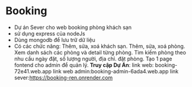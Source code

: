 # Booking
- Dự án Sever cho web booking phòng khách sạn
- sử dụng express của nodeJs
- Dùng mongodb để lưu trữ dữ liệu
- Có các chức năng: Thêm, sửa, xoá khách sạn. Thêm, sửa, xoá phòng. Xem danh sách các phòng và detail từng phòng. Tìm kiếm phòng theo nhu cầu ngày đặt, số lượng người, địa chỉ.
đặt phòng. Tạo 1 page fontend cho admin để quản lý. 
**Truy cập Dự Án**: link web: booking-72e41.web.app
  link web admin:booking-admin-6ada4.web.app
  link sever:https://booking-ren.onrender.com
